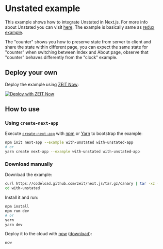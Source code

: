 # Unstated example

This example shows how to integrate Unstated in Next.js. For more info about Unstated you can visit [here](https://github.com/jamiebuilds/unstated). The example is basically same as [redux example](https://github.com/zeit/next.js/tree/canary/examples/with-redux).

The "counter" shows you how to preserve state from server to client and share the state within different page, you can expect the same state for "counter" when switching between Index and About page, observe that "counter" behaves differently from the "clock" example.

## Deploy your own

Deploy the example using [ZEIT Now](https://zeit.co/now):

[![Deploy with ZEIT Now](https://zeit.co/button)](https://zeit.co/new/project?template=https://github.com/zeit/next.js/tree/canary/examples/with-unstated)

## How to use

### Using `create-next-app`

Execute [`create-next-app`](https://github.com/zeit/next.js/tree/canary/packages/create-next-app) with [npm](https://docs.npmjs.com/cli/init) or [Yarn](https://yarnpkg.com/lang/en/docs/cli/create/) to bootstrap the example:

```bash
npm init next-app --example with-unstated with-unstated-app
# or
yarn create next-app --example with-unstated with-unstated-app
```

### Download manually

Download the example:

```bash
curl https://codeload.github.com/zeit/next.js/tar.gz/canary | tar -xz --strip=2 next.js-canary/examples/with-unstated
cd with-unstated
```

Install it and run:

```bash
npm install
npm run dev
# or
yarn
yarn dev
```

Deploy it to the cloud with [now](https://zeit.co/now) ([download](https://zeit.co/download)):

```bash
now
```
